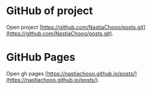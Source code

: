 # GitHub of project
Open project [https://github.com/NastiaChooo/posts.git](https://github.com/NastiaChooo/posts.git).

# GitHub Pages
Open gh pages [https://nastiachooo.github.io/posts/](https://nastiachooo.github.io/posts/).